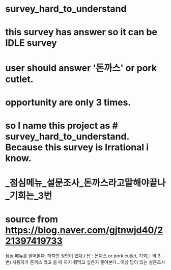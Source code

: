 # survey_hard_to_understand 
# this survey has answer so it can be  IDLE survey

# user should answer  '돈까스' or pork cutlet. 

# opportunity are only 3 times.
# so I name this project as # survey_hard_to_understand.   Because this survey is Irrational i know.



# _점심메뉴_설문조사_돈까스라고말해야끝나_기회는_3번
# source from https://blog.naver.com/gjtnwjd40/221397419733


점심 메뉴를 물어본다. 하지만 정답이 있다.( 답 : 돈까스 or pork cutlet,  기회는 딱 3번)
사용자가 돈까스 라고 쓸 때 까지 뭐먹고 싶은지 물어본다...이상 답이 있는 설문조사

